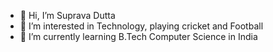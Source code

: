 - 👋 Hi, I’m Suprava Dutta
- 👀 I’m interested in Technology, playing cricket and Football
- 🌱 I’m currently learning B.Tech Computer Science in India 
<!--- 💞️ I’m looking to collaborate on ...
- 📫 How to reach me ... --->

<!---
sDaCoder/sDaCoder is a ✨ special ✨ repository because its `README.md` (this file) appears on your GitHub profile.
You can click the Preview link to take a look at your changes.
--->
